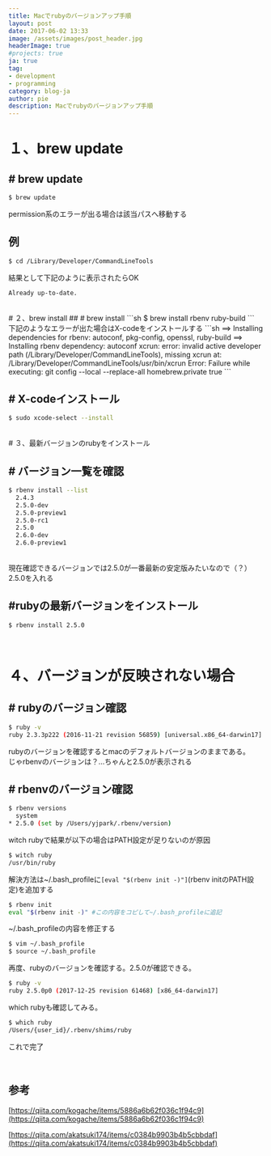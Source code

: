 ```yaml
---
title: Macでrubyのバージョンアップ手順
layout: post
date: 2017-06-02 13:33
image: /assets/images/post_header.jpg
headerImage: true
#projects: true
ja: true
tag:
- development
- programming
category: blog-ja
author: pie
description: Macでrubyのバージョンアップ手順
---
```


# １、brew update
## # brew update
```sh
$ brew update
```
permission系のエラーが出る場合は該当パスへ移動する

## 例
```sh
$ cd /Library/Developer/CommandLineTools
```

結果として下記のように表示されたらOK
```sh
Already up-to-date.
```
<br>
# ２、brew install
## # brew install
```sh
$ brew install rbenv ruby-build
```
<br>
下記のようなエラーが出た場合はX-codeをインストールする
```sh
==> Installing dependencies for rbenv: autoconf, pkg-config, openssl, ruby-build
==> Installing rbenv dependency: autoconf
xcrun: error: invalid active developer path (/Library/Developer/CommandLineTools), missing xcrun at: /Library/Developer/CommandLineTools/usr/bin/xcrun
Error: Failure while executing: git config --local --replace-all homebrew.private true
```

## # X-codeインストール
```sh
$ sudo xcode-select --install
```
<br>
# ３、最新バージョンのrubyをインストール

## # バージョン一覧を確認
```sh
$ rbenv install --list
  2.4.3
  2.5.0-dev
  2.5.0-preview1
  2.5.0-rc1
  2.5.0
  2.6.0-dev
  2.6.0-preview1
```
<br>
現在確認できるバージョンでは2.5.0が一番最新の安定版みたいなので（？）2.5.0を入れる

## #rubyの最新バージョンをインストール
```sh
$ rbenv install 2.5.0
```
<br>

# ４、バージョンが反映されない場合

## # rubyのバージョン確認
```sh
$ ruby -v
ruby 2.3.3p222 (2016-11-21 revision 56859) [universal.x86_64-darwin17]
```
rubyのバージョンを確認するとmacのデフォルトバージョンのままである。
<br>
じゃrbenvのバージョンは？…ちゃんと2.5.0が表示される

## # rbenvのバージョン確認
```sh
$ rbenv versions
  system
* 2.5.0 (set by /Users/yjpark/.rbenv/version)
```

witch rubyで結果が以下の場合はPATH設定が足りないのが原因

```sh
$ witch ruby
/usr/bin/ruby
```

解決方法は~/.bash_profileに```[eval "$(rbenv init -)"]```(rbenv initのPATH設定)を追加する
```sh
$ rbenv init
eval "$(rbenv init -)" #この内容をコピして~/.bash_profileに追記
```

~/.bash_profileの内容を修正する
```sh
$ vim ~/.bash_profile
$ source ~/.bash_profile
```

再度、rubyのバージョンを確認する。2.5.0が確認できる。
```sh
$ ruby -v
ruby 2.5.0p0 (2017-12-25 revision 61468) [x86_64-darwin17]
```

which rubyも確認してみる。
```sh
$ which ruby
/Users/{user_id}/.rbenv/shims/ruby
```

これで完了

<br>

## 参考

[https://qiita.com/kogache/items/5886a6b62f036c1f94c9](https://qiita.com/kogache/items/5886a6b62f036c1f94c9)

[https://qiita.com/akatsuki174/items/c0384b9903b4b5cbbdaf](https://qiita.com/akatsuki174/items/c0384b9903b4b5cbbdaf)


